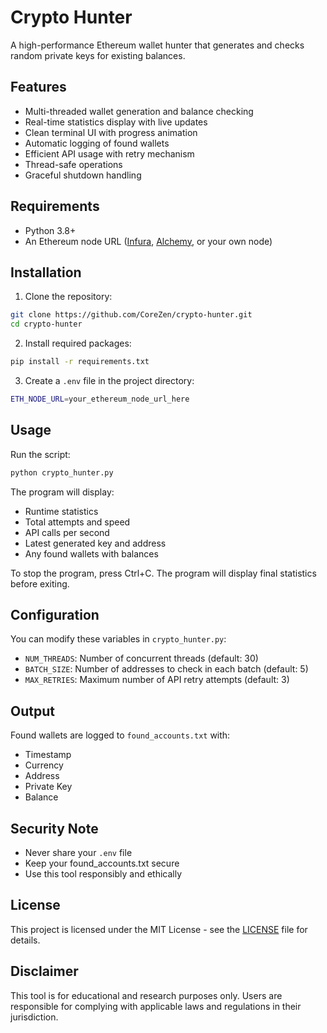 # Crypto Hunter

A high-performance Ethereum wallet hunter that generates and checks random private keys for existing balances.

## Features

- Multi-threaded wallet generation and balance checking
- Real-time statistics display with live updates
- Clean terminal UI with progress animation
- Automatic logging of found wallets
- Efficient API usage with retry mechanism
- Thread-safe operations
- Graceful shutdown handling

## Requirements

- Python 3.8+
- An Ethereum node URL ([Infura](www.infura.io), [Alchemy](www.alchemy.com), or your own node)

## Installation

1. Clone the repository:
```bash
git clone https://github.com/CoreZen/crypto-hunter.git
cd crypto-hunter
```

2. Install required packages:
```bash
pip install -r requirements.txt
```

3. Create a `.env` file in the project directory:
```bash
ETH_NODE_URL=your_ethereum_node_url_here
```

## Usage

Run the script:
```bash
python crypto_hunter.py
```

The program will display:
- Runtime statistics
- Total attempts and speed
- API calls per second
- Latest generated key and address
- Any found wallets with balances

To stop the program, press Ctrl+C. The program will display final statistics before exiting.

## Configuration

You can modify these variables in `crypto_hunter.py`:
- `NUM_THREADS`: Number of concurrent threads (default: 30)
- `BATCH_SIZE`: Number of addresses to check in each batch (default: 5)
- `MAX_RETRIES`: Maximum number of API retry attempts (default: 3)

## Output

Found wallets are logged to `found_accounts.txt` with:
- Timestamp
- Currency
- Address
- Private Key
- Balance

## Security Note

- Never share your `.env` file
- Keep your found_accounts.txt secure
- Use this tool responsibly and ethically

## License

This project is licensed under the MIT License - see the [LICENSE](LICENSE) file for details.

## Disclaimer

This tool is for educational and research purposes only. Users are responsible for complying with applicable laws and regulations in their jurisdiction. 